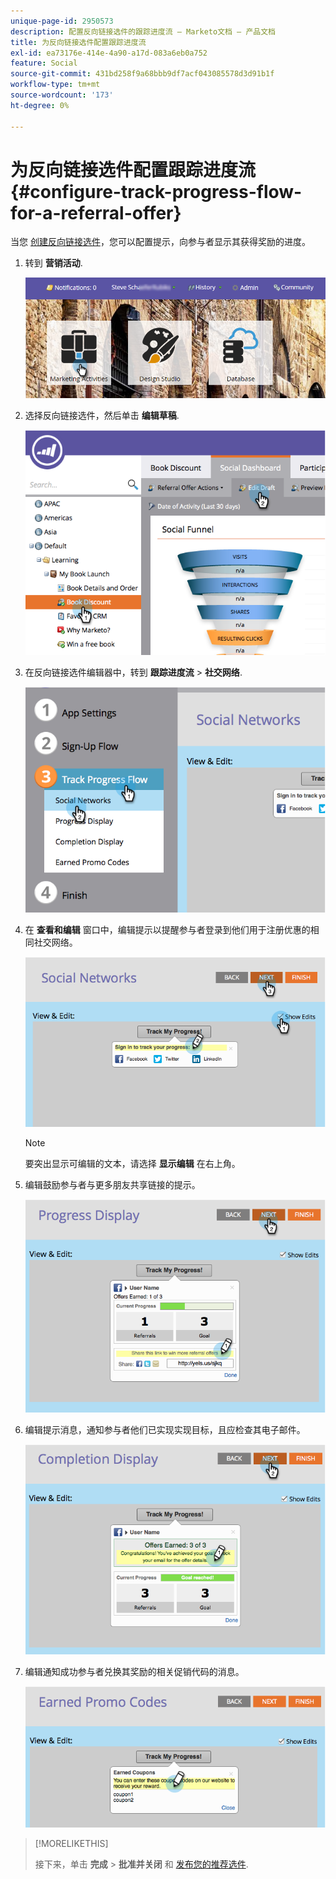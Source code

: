 ```yaml
---
unique-page-id: 2950573
description: 配置反向链接选件的跟踪进度流 — Marketo文档 — 产品文档
title: 为反向链接选件配置跟踪进度流
exl-id: ea73176e-414e-4a90-a17d-083a6eb0a752
feature: Social
source-git-commit: 431bd258f9a68bbb9df7acf043085578d3d91b1f
workflow-type: tm+mt
source-wordcount: '173'
ht-degree: 0%

---
```


# 为反向链接选件配置跟踪进度流 {#configure-track-progress-flow-for-a-referral-offer}

当您 [创建反向链接选件](/help/marketo/product-docs/demand-generation/social/referral-offers/create-a-referral-offer.md)，您可以配置提示，向参与者显示其获得奖励的进度。

1. 转到 **营销活动**.

   ![](assets/login-marketing-activities-4.png)

1. 选择反向链接选件，然后单击 **编辑草稿**.

   ![](assets/image2014-9-22-14-3a35-3a31.png)

1. 在反向链接选件编辑器中，转到 **跟踪进度流** > **社交网络**.

   ![](assets/image2014-9-22-14-3a35-3a43.png)

1. 在 **查看和编辑** 窗口中，编辑提示以提醒参与者登录到他们用于注册优惠的相同社交网络。

   ![](assets/image2014-9-22-14-3a35-3a58.png)

   >[!NOTE]
   >
   >要突出显示可编辑的文本，请选择 **显示编辑** 在右上角。

1. 编辑鼓励参与者与更多朋友共享链接的提示。

   ![](assets/image2014-9-22-14-3a36-3a22.png)

1. 编辑提示消息，通知参与者他们已实现实现目标，且应检查其电子邮件。

   ![](assets/image2014-9-22-14-3a36-3a36.png)

1. 编辑通知成功参与者兑换其奖励的相关促销代码的消息。

   ![](assets/image2014-9-22-14-3a36-3a43.png)

>[!MORELIKETHIS]
>
>接下来，单击 **完成** > **批准并关闭** 和 [发布您的推荐选件](/help/marketo/product-docs/demand-generation/social/referral-offers/publish-a-referral-offer.md).
